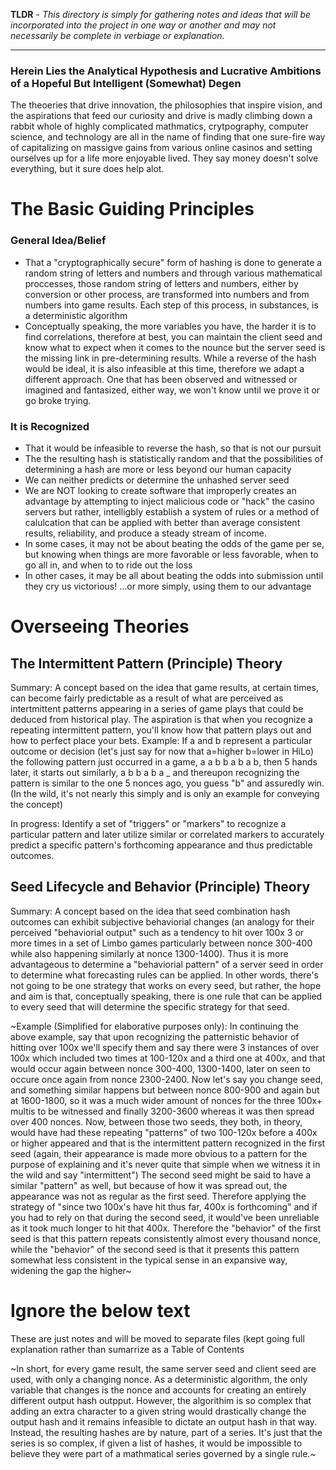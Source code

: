 **TLDR** - _This directory is simply for gathering notes and ideas that will be incorporated into the project in one way or another and may not necessarily be complete in verbiage or explanation._
*****

### Herein Lies the Analytical Hypothesis and Lucrative Ambitions of a Hopeful But Intelligent (Somewhat) Degen 
The theoeries that drive innovation, the philosophies that inspire vision, and the aspirations that feed our curiosity and drive is madly climbing down a rabbit whole of highly complicated mathmatics, crytpography, computer science, and technology are all in the name of finding that one sure-fire way of capitalizing on massigve gains from various online casinos and setting ourselves up for a life more enjoyable lived. They say money doesn't solve everything, but it sure does help alot.

# The Basic Guiding Principles

### General Idea/Belief
 - That a "cryptographically secure" form of hashing is done to generate a random string of letters and numbers and through various mathematical proccesses, those random string of letters and numbers, either by conversion or other process, are transformed into numbers and from numbers into game results. Each step of this process, in substances, is a deterministic algorithm
 - Conceptually speaking, the more variables you have, the harder it is to find correlations, therefore at best, you can maintain the client seed and know what to expect when it comes to the nounce but the server seed is the missing link in pre-determining results. While a reverse of the hash would be ideal, it is also infeasible at this time, therefore we adapt a different approach. One that has been observed and witnessed or imagined and fantasized, either way, we won't know until we prove it or go broke trying.

### It is Recognized
 - That it would be infeasible to reverse the hash, so that is not our pursuit
 - The the resulting hash is statistically random and that the possibilities of determining a hash are more or less beyond our human capacity
 - We can neither predicts or determine the unhashed server seed
 - We are NOT looking to create software that improperly creates an advantage by attempting to inject malicious code or "hack" the casino servers but rather, intelligbly establish a system of rules or a method of calulcation that can be applied with better than average consistent results, reliability, and produce a steady stream of income.
 - In some cases, it may not be about beating the odds of the game per se, but knowing when things are more favorable or less favorable, when to go all in, and when to to ride out the loss
 - In other cases, it may be all about beating the odds into submission until they cry us victorious! ...or more simply, using them to our advantage

# Overseeing Theories 

## The Intermittent Pattern (Principle) Theory
Summary: A concept based on the idea that game results, at certain times, can become fairly predictable as a result of what are perceived as intertmittent patterns appearing in a series of game plays that could be deduced from historical play. The aspiration is that when you recognize a repeating intermittent pattern, you'll know how that pattern plays out and how to perfect place your bets. 
Example: If a and b represent a particular outcome or decision (let's just say for now that a=higher b=lower in HiLo) the following pattern just occurred in a game, a a b b a b a b, then 5 hands later, it starts out similarly, a b b a b a _ and thereupon recognizing the pattern is similar to the one 5 nonces ago, you guess "b" and assuredly win. (In the wild, it's not nearly this simply and is only an example for conveying the concept)

In progress: Identify a set of "triggers" or "markers" to recognize a particular pattern and later utilize similar or correlated markers to accurately predict a specific pattern's forthcoming appearance and thus predictable outcomes.

## Seed Lifecycle and Behavior (Principle) Theory
Summary: A concept based on the idea that seed combination hash outcomes can exhibit subjective behaviorial changes (an analogy for their perceived "behaviorial output" such as a tendency to hit over 100x 3 or more times in a set of Limbo games particularly between nonce 300-400 while also happening similarly at nonce 1300-1400). Thus it is more advantageous to determine a "behaviorial pattern" of a server seed in order to determine what forecasting rules can be applied. In other words, there's not going to be one strategy that works on every seed, but rather, the hope and aim is that, conceptually speaking, there is one rule that can be applied to every seed that will determine the specific strategy for that seed.

~Example (Simplified for elaborative purposes only):  In continuing the above example, say that upon recognizing the patternistic behavior of hitting over 100x we'll specify them and say there were 3 instances of over 100x which included two times at 100-120x and a third one at 400x, and that would occur again between nonce 300-400, 1300-1400, later on seen to occure once again from nonce 2300-2400. 
Now let's say you change seed, and something similar happens but between nonce 800-900 and again but at 1600-1800, so it was a much wider amount of nonces for the three 100x+ multis to be witnessed and finally 3200-3600 whereas it was then spread over 400 nonces. 
Now, between those two seeds, they both, in theory, would have had these repeating "patterns" of two 100-120x before a 400x or higher appeared and that is the intermittent pattern recognized in the first seed (again, their appearance is made more obvious to a pattern for the purpose of explaining and it's never quite that simple when we witness it in the wild and say "intermittent") The second seed might be said to have a similar "pattern" as well, but because of how it was spread out, the appearance was not as regular as the first seed. Therefore applying the strategy of "since two 100x's have hit thus far, 400x is forthcoming" and if you had to rely on that during the second seed, it would've been unreliable as it took much longer to hit that 400x. Therefore the "behavior" of the first seed is that this pattern repeats consistently almost every thousand nonce, while the "behavior" of the second seed is that it presents this pattern somewhat less consistent in the typical sense in an expansive way, widening the gap the higher~



# Ignore the below text
These are just notes and will be moved to separate files (kept going full explanation rather than sumarrize as a Table of Contents

~In short, for every game result, the same server seed and client seed are used, with only a changing nonce. As a deterministic algorithm, the only variable that changes is the nonce and accounts for creating an entirely different output hash outpput. However, the algorithim is so complex that adding an extra character to a given string would drastically change the output hash and it remains infeasible to dictate an output hash in that way. Instead, the resulting hashes are by nature, part of a series. It's just that the series is so complex, if given a list of hashes, it would be impossible to believe they were part of a mathmatical series governed by a single rule.~

